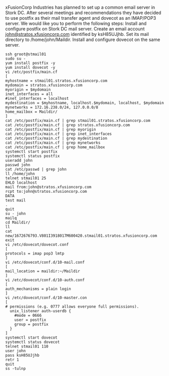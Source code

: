 xFusionCorp Industries has planned to set up a common email server in Stork DC. After several meetings and recommendations they have decided to use postfix as their mail transfer agent and dovecot as an IMAP/POP3 server. We would like you to perform the following steps:
Install and configure postfix on Stork DC mail server.
Create an email account john@stratos.xfusioncorp.com identified by ksH85UJjhb.
Set its mail directory to /home/john/Maildir.
Install and configure dovecot on the same server.

```
ssh groot@stmail01
sudo su -
yum install postfix -y
yum install dovecot -y
vi /etc/postfix/main.cf
[
myhostname = stmail01.stratos.xfusioncorp.com
mydomain = stratos.xfusioncorp.com
myorigin = $mydomain
inet_interfaces = all
#inet_interfaces = localhost
mydestination = $myhostname, localhost.$mydomain, localhost, $mydomain
mynetworks = 172.16.238.0/24, 127.0.0.0/8
home_mailbox = Maildir/
]
cat /etc/postfix/main.cf | grep stmail01.stratos.xfusioncorp.com
cat /etc/postfix/main.cf | grep stratos.xfusioncorp.com
cat /etc/postfix/main.cf | grep myorigin
cat /etc/postfix/main.cf | grep inet_interfaces
cat /etc/postfix/main.cf | grep mydestination
cat /etc/postfix/main.cf | grep mynetworks
cat /etc/postfix/main.cf | grep home_mailbox
systemctl start postfix
systemctl status postfix
useradd john
passwd john
cat /etc/passwd | grep john
ll /home/john
telnet stmail01 25
EHLO localhost
mail from:john@stratos.xfusioncorp.com
rcpt to:john@stratos.xfusioncorp.com
DATA
test mail
.
quit
su - john
mailq
cd Maildir/
ll
cat new/1672676793.V801I3918017M600420.stmail01.stratos.xfusioncorp.com
exit
vi /etc/dovecot/dovecot.conf
[
protocols = imap pop3 lmtp
]
vi /etc/dovecot/conf.d/10-mail.conf
[
mail_location = maildir:~/Maildir
]
vi /etc/dovecot/conf.d/10-auth.conf
[
auth_mechanisms = plain login
]
vi /etc/dovecot/conf.d/10-master.con
[
# permissions (e.g. 0777 allows everyone full permissions).
  unix_listener auth-userdb {
    #mode = 0666
    user = postfix
    group = postfix
  }
]
systemctl start dovecot
systemctl status dovecot
telnet stmail01 110
user john
pass ksH85UJjhb
retr 1
quit
ss -tulnp
```